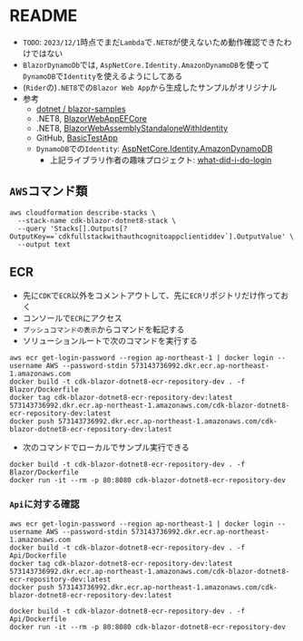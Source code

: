 # README

- `TODO`: `2023/12/1`時点でまだ`Lambda`で`.NET8`が使えないため動作確認できたわけではない
- `BlazorDynamoDb`では,
  `AspNetCore.Identity.AmazonDynamoDB`を使って`DynamoDB`で`Identity`を使えるようにしてある
- (`Rider`の)`.NET8`での`Blazor Web App`から生成したサンプルがオリジナル
- 参考
  - [dotnet / blazor-samples](https://github.com/dotnet/blazor-samples)
  - .NET8, [BlazorWebAppEFCore](https://github.com/dotnet/blazor-samples/tree/main/8.0/BlazorWebAppEFCore)
  - .NET8, [BlazorWebAssemblyStandaloneWithIdentity](https://github.com/dotnet/blazor-samples/tree/main/8.0/BlazorWebAssemblyStandaloneWithIdentity)
  - GitHub, [BasicTestApp](https://github.com/dotnet/aspnetcore/tree/main/src/Components/test/testassets/BasicTestApp)
  - `DynamoDB`での`Identity`: [AspNetCore.Identity.AmazonDynamoDB](https://github.com/ganhammar/AspNetCore.Identity.AmazonDynamoDB)
    - 上記ライブラリ作者の趣味プロジェクト: [what-did-i-do-login](https://github.com/ganhammar/what-did-i-do-login)

## `AWS`コマンド類

```shell
aws cloudformation describe-stacks \
  --stack-name cdk-blazor-dotnet8-stack \
  --query 'Stacks[].Outputs[?OutputKey==`cdkfullstackwithauthcognitoappclientiddev`].OutputValue' \
  --output text
```

## ECR

- 先に`CDK`で`ECR`以外をコメントアウトして、先に`ECR`リポジトリだけ作っておく
- コンソールで`ECR`にアクセス
- `プッシュコマンドの表示`からコマンドを転記する
- ソリューションルートで次のコマンドを実行する

```shell
aws ecr get-login-password --region ap-northeast-1 | docker login --username AWS --password-stdin 573143736992.dkr.ecr.ap-northeast-1.amazonaws.com
docker build -t cdk-blazor-dotnet8-ecr-repository-dev . -f Blazor/Dockerfile
docker tag cdk-blazor-dotnet8-ecr-repository-dev:latest 573143736992.dkr.ecr.ap-northeast-1.amazonaws.com/cdk-blazor-dotnet8-ecr-repository-dev:latest
docker push 573143736992.dkr.ecr.ap-northeast-1.amazonaws.com/cdk-blazor-dotnet8-ecr-repository-dev:latest
```

- 次のコマンドでローカルでサンプル実行できる

```shell
docker build -t cdk-blazor-dotnet8-ecr-repository-dev . -f Blazor/Dockerfile
docker run -it --rm -p 80:8080 cdk-blazor-dotnet8-ecr-repository-dev
```

### `Api`に対する確認

```shell
aws ecr get-login-password --region ap-northeast-1 | docker login --username AWS --password-stdin 573143736992.dkr.ecr.ap-northeast-1.amazonaws.com
docker build -t cdk-blazor-dotnet8-ecr-repository-dev . -f Api/Dockerfile
docker tag cdk-blazor-dotnet8-ecr-repository-dev:latest 573143736992.dkr.ecr.ap-northeast-1.amazonaws.com/cdk-blazor-dotnet8-ecr-repository-dev:latest
docker push 573143736992.dkr.ecr.ap-northeast-1.amazonaws.com/cdk-blazor-dotnet8-ecr-repository-dev:latest
```

```shell
docker build -t cdk-blazor-dotnet8-ecr-repository-dev . -f Api/Dockerfile
docker run -it --rm -p 80:8080 cdk-blazor-dotnet8-ecr-repository-dev
```
